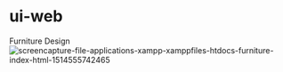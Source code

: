 # ui-web
Furniture Design
![screencapture-file-applications-xampp-xamppfiles-htdocs-furniture-index-html-1514555742465](https://user-images.githubusercontent.com/586490/34439077-c232d324-ecab-11e7-97a7-59b82fc2492a.png)